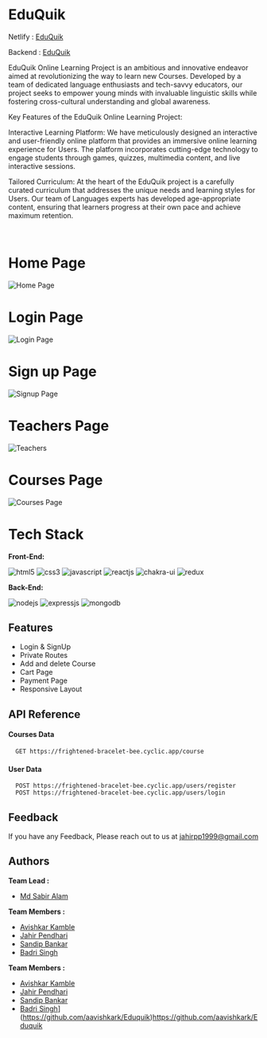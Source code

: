 # EduQuik

Netlify :  [EduQuik](https://eduquikneo.netlify.app/)

Backend : [EduQuik](https://frightened-bracelet-bee.cyclic.app/)

EduQuik Online Learning Project is an ambitious and innovative endeavor aimed at revolutionizing the way to learn new Courses. Developed by a team of dedicated language enthusiasts and tech-savvy educators, our project seeks to empower young minds with invaluable linguistic skills while fostering cross-cultural understanding and global awareness.

Key Features of the EduQuik Online Learning Project:

Interactive Learning Platform: We have meticulously designed an interactive and user-friendly online platform that provides an immersive online learning experience for Users. The platform incorporates cutting-edge technology to engage students through games, quizzes, multimedia content, and live interactive sessions.

Tailored Curriculum: At the heart of the EduQuik project is a carefully curated curriculum that addresses the unique needs and learning styles for Users. Our team of Languages experts has developed age-appropriate content, ensuring that learners progress at their own pace and achieve maximum retention.


<br/>


# Home Page

![Home Page](https://github.com/JahirPendhari09/EduQuik/assets/128920395/eb26f485-00c3-4604-98e2-310da85ce39f)

# Login Page

![Login Page](https://github.com/JahirPendhari09/EduQuik/assets/128920395/8898f831-b98b-4c6b-b02e-fd5ed7cbe702)

# Sign up Page

![Signup Page](https://github.com/JahirPendhari09/EduQuik/assets/128920395/f5a8d756-9542-4250-84e8-4c8788e188bf)

# Teachers Page

![Teachers ](https://github.com/JahirPendhari09/EduQuik/assets/128920395/b5d3b8a4-513c-47cc-9590-7af9b0b1eaf8)

# Courses Page

![Courses Page](https://github.com/JahirPendhari09/EduQuik/assets/128920395/f1ac7903-f5e4-4652-bd91-d004da0dc999)


# Tech Stack

**Front-End:** <p >
    <img src="https://img.shields.io/badge/HTML5-E34F26?style=for-the-badge&logo=html5&logoColor=white" alt="html5" />
    <img src="https://img.shields.io/badge/CSS3-1572B6?style=for-the-badge&logo=css3&logoColor=white" alt="css3" /> 
    <img src="https://img.shields.io/badge/JavaScript-323330?style=for-the-badge&logo=javascript&logoColor=F7DF1E" alt="javascript" />
    <img src="https://img.shields.io/badge/React-20232A?style=for-the-badge&logo=react&logoColor=61DAFB" alt="reactjs" />
    <img src="https://img.shields.io/badge/Chakra%20UI-3bc7bd?style=for-the-badge&logo=chakraui&logoColor=white" alt="chakra-ui" />
    <img src="https://img.shields.io/badge/Redux-593D88?style=for-the-badge&logo=redux&logoColor=white" alt="redux" /> 
</p>

**Back-End:** 
<p>
   <img src="https://img.shields.io/badge/Node.js-339933?style=for-the-badge&logo=nodedotjs&logoColor=white" alt="nodejs" />
    <img src="https://img.shields.io/badge/Express.js-000000?style=for-the-badge&logo=express&logoColor=white" alt="expressjs" />
    <img src="https://img.shields.io/badge/MongoDB-4EA94B?style=for-the-badge&logo=mongodb&logoColor=white" alt="mongodb" />
</p>

## Features
- Login & SignUp
- Private Routes
- Add and delete Course
- Cart Page
- Payment Page
- Responsive Layout

## API Reference

#### Courses Data

```
  GET https://frightened-bracelet-bee.cyclic.app/course
```

#### User Data

```
  POST https://frightened-bracelet-bee.cyclic.app/users/register
  POST https://frightened-bracelet-bee.cyclic.app/users/login
```

## Feedback

If you have any Feedback, Please reach out to us at jahirpp1999@gmail.com

## Authors

**Team Lead :**
- [Md Sabir Alam](https://github.com/mymsa123)

**Team Members :**
- [Avishkar Kamble](https://github.com/aavishkark)
- [Jahir Pendhari](https://github.com/JahirPendhari09)
- [Sandip Bankar](https://github.com/SandipBankar6900)
- [Badri Singh](https://github.com/badrisinghoo7)

**Team Members :**
- [Avishkar Kamble](https://github.com/aavishkark)
- [Jahir Pendhari](https://github.com/JahirPendhari09)
- [Sandip Bankar](https://github.com/SandipBankar6900)
- [Badri Singh](https://github.com/badrisinghoo7)](https://github.com/aavishkark/Eduquik)https://github.com/aavishkark/Eduquik

